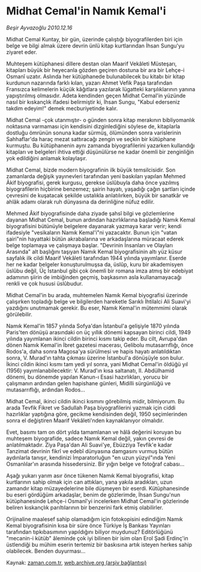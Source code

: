 # Midhat Cemal'in Namık Kemal'i

*Beşir Ayvazoğlu 2010.12.16*

<td class="columnist-detail">
<p>Midhat Cemal Kuntay, bir gün, üzerinde çalıştığı biyografilerden biri için belge ve bilgi almak üzere devrin ünlü kitap kurtlarından İhsan Sungu'yu ziyaret eder.</p>
<p>
<div id="haberMetinDiv">
<p>Muhteşem kütüphanesi dillere destan olan Maarif Vekâleti Müsteşarı, kitapları büyük bir heyecanla gözden geçiren dostuna bir ara bir Lehçe-i Osmanî uzatır. Aslında her kütüphanede bulunabilecek bu kitabı bir kitap kurdunun nazarında farklı kılan, yazarı Ahmet Vefik Paşa tarafından Fransızca kelimelerin küçük kâğıtlara yazılarak lügatteki karşılıklarının yanına yapıştırılmış olmasıdır. Adeta kendinden geçen Midhat Cemal'in yüzünde nasıl bir kıskançlık ifadesi belirmiştir ki, İhsan Sungu, "Kabul ederseniz takdim edeyim!" demek mecburiyetinde kalır.
<p>Midhat Cemal -çok utanmıştır- o günden sonra kitap merakının bibliyomanlık noktasına varmaması için kendisini dizginlediğini söylese de, kitaplarla dostluğu ömrünün sonuna kadar sürmüş, ölümünden sonra varislerinin Sahhaflar'da haraç mezat sattıracağı zengin ve seçkin bir kütüphane kurmuştu. Bu kütüphanenin aynı zamanda biyografilerini yazarken kullandığı kitapları ve belgeleri ihtiva ettiği düşünülürse ne kadar önemli bir zenginliğin yok edildiğini anlamak kolaylaşır.
<p>Midhat Cemal, bizde modern biyografinin ilk büyük temsilcisidir. Son zamanlarda değişik yayınevleri tarafından yeni baskıları yapılan Mehmed Âkif biyografisi, gerek kurgusu, gerekse üslûbuyla daha önce yazılmış biyografilerin hiçbirine benzemez; şairin hayatı, yaşadığı çağın şartları içinde çevresini de kuşatacak şekilde ustalıkla anlatılırken, büyük bir sanatkâr ve ahlâk adamı olarak ruh dünyasına da derinliğine nüfuz edilir.
<p>Mehmed Âkif biyografisinde daha ziyade şahsî bilgi ve gözlemlerine dayanan Midhat Cemal, bunun ardından hazırlıklarına başladığı Namık Kemal biyografisini bütünüyle belgelere dayanarak yazmaya karar verir; kendi ifadesiyle "vesikaların Namık Kemal'i"ni yazacaktır. Bunun için "vatan şairi"nin hayattaki bütün akrabalarına ve arkadaşlarına müracaat ederek belge toplamaya ve çalışmaya başlar. "Devrinin İnsanları ve Olayları Arasında" alt başlığını taşıyan Namık Kemal biyografisinin altı yüz küsur sayfalık ilk cildi Maarif Vekâleti tarafından 1944 yılında yayımlanır. Eserde her ne kadar belgeler konuşturulmuşsa da, üslûp, kuru bir akademisyen üslûbu değil, Üç İstanbul gibi çok önemli bir romana imza atmış bir edebiyat adamının şiirin de imbiğinden geçmiş, başkasının asla kullanamayacağı renkli ve çok hususi üslûbudur.
<p>Midhat Cemal'in bu arada, muhtemelen Namık Kemal biyografisi üzerinde çalışırken topladığı belge ve bilgilerden hareketle Sarıklı İhtilalci Ali Suavi'yi yazdığını unutmamak gerekir. Bu eser, Namık Kemal'in mütemmimi olarak görülebilir.
<p>Namık Kemal'in 1857 yılında Sofya'dan İstanbul'a gelişiyle 1870 yılında Paris'ten dönüşü arasındaki on üç yıllık dönemi kapsayan birinci cildi, 1949 yılında yayımlanan ikinci cildin birinci kısmı takip eder. Bu cilt, Avrupa'dan dönen Namık Kemal'in İbret gazetesi macerası, Gelibolu mutasarrıflığı, önce Rodos'a, daha sonra Magosa'ya sürülmesi ve hapis hayatı anlatıldıktan sonra, V. Murad'ın tahta çıkması üzerine İstanbul'a dönüşüyle son bulur. İkinci cildin ikinci kısmı tam yedi yıl sonra, yani Midhat Cemal'in öldüğü yıl (1956) yayımlanabilecektir: V. Murad'ın kısa saltanatı, II. Abdülhamid dönemi, bu dönemde yapılan Kanun-ı Esasi hazırlıkları, yorucu bir çalışmanın ardından gelen hapishane günleri, Midilli sürgünlüğü ve mutasarrıflığı, ardından Rodos...
<p>Midhat Cemal, ikinci cildin ikinci kısmını görebilmiş midir, bilmiyorum. Bu arada Tevfik Fikret ve Sadullah Paşa biyografilerini yazmak için ciddi hazırlıklar yaptığına göre, gecikme kendisinden değil, 1950 seçimlerinden sonra el değiştiren Maarif Vekâleti'nden kaynaklanıyor olmalıdır.
<p>Evet, basımı tam on dört yılda tamamlanan ve hâlâ değerini koruyan bu muhteşem biyografide, sadece Namık Kemal değil, yakın çevresi de anlatılmaktadır. Ziya Paşa'dan Ali Suavi'ye, Ebüzziya Tevfik'e kadar Tanzimat devrinin fikrî ve edebî dünyasına damgasını vurmuş bütün aydınlarla tanışır, kendinizi İmparatorluğun "en uzun yüzyıl"ında Yeni Osmanlılar'ın arasında hissedersiniz. Bir yığın belge ve fotoğraf cabası...
<p>Aşağı yukarı yarım asır önce tükenen Namık Kemal biyografisi, kitap kurtlarının sahip olmak için can attıkları, yana yakıla aradıkları, uzun zamandır kitap müzayedelerine bile düşmeyen bir eserdi. Kütüphanesinde bu eseri gördüğüm arkadaşlar, benim de gözlerimde, İhsan Sungu'nun kütüphanesinde Lehçe-i Osmanî'yi incelerken Midhat Cemal'in gözlerinde beliren kıskançlık parıltılarının bir benzerini fark etmiş olabilirler.
<p>Orijinaline maalesef sahip olamadığım için fotokopisini edindiğim Namık Kemal biyografisinin kısa bir süre önce Türkiye İş Bankası Yayınları tarafından tıpkıbasımının yapıldığını biliyor muydunuz? Editörlüğünü "mecanin-i kütüb" âleminde çok iyi bilinen bir isim olan Erol Şadi Erdinç'in üstlendiği bu mühim eserin tertemiz bir baskısına artık isteyen herkes sahip olabilecek. Benden duyurması...</p></p></p></p></p></p></p></p></p></p></div>
</p>
<a href="http://web.archive.org/web/20110109183100/mailto:b.ayvazoglu@zaman.com.tr">
</a></td>

Kaynak: [zaman.com.tr](http://zaman.com.tr/yazar.do?yazino=1065816), [web.archive.org (arşiv bağlantısı)](http://web.archive.org/web/20110109183100/http://www.zaman.com.tr:80/yazar.do?yazino=1065816)
